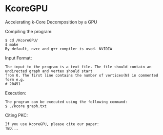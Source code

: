 # KcoreGPU
Accelerating k-Core Decomposition by a GPU

Compiling the program:
    
    $ cd /KcoreGPU/
    $ make 
    By default, nvcc and g++ compiler is used. NVIDIA
    
    
Input Format:

    The input to the program is a text file. The file should contain an undirected graph and vertex should start
    from 0. The first line contains the number of vertices(N) in commented form e.g.
    # 20451
    
Execution:
    
    The program can be executed using the following command:
    $ ./kcore graph.txt

    
Citing PKC:

    If you use KcoreGPU, please cite our paper:
    TBD... 
